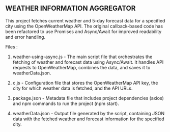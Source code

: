 ## WEATHER INFORMATION AGGREGATOR

This project fetches current weather and 5-day forecast data for a specified city using the OpenWeatherMap API. The original callback-based code has been refactored to use Promises and Async/Await for improved readability and error handling.

Files : 

1. weather-using-async.js -
The main script file that orchestrates the fetching of weather and forecast data using Async/Await. It handles API requests to OpenWeatherMap, combines the data, and saves it to weatherData.json.

2. c.js -
Configuration file that stores the OpenWeatherMap API key, the city for which weather data is fetched, and the API URLs.

3. package.json -
Metadata file that includes project dependencies (axios) and npm commands to run the project (npm start).

4. weatherData.json -
Output file generated by the script, containing JSON data with the fetched weather and forecast information for the specified city.
